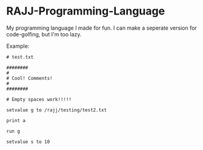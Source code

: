# RAJJ-Programming-Language
My programming language I made for fun. I can make a seperate version for code-golfing, but I'm too lazy.

Example:

	# test.txt
	
	########
	#
	# Cool! Comments!
	#
	########

	# Empty spaces work!!!!!

	setvalue g to /rajj/testing/test2.txt
	
	print a
	
	run g
	
	setvalue s to 10

